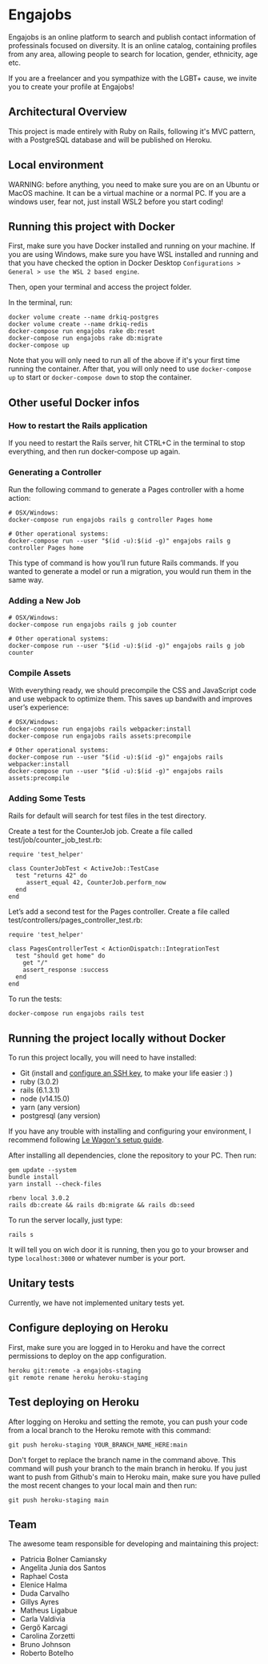 # Engajobs

Engajobs is an online platform to search and publish contact information of professinals focused on diversity. It is an online catalog, containing profiles from any area, allowing people to search for location, gender, ethnicity, age etc.

If you are a freelancer and you sympathize with the LGBT+ cause, we invite you to create your profile at Engajobs!

## Architectural Overview

This project is made entirely with Ruby on Rails, following it's MVC pattern, with a PostgreSQL database and will be published on Heroku.

## Local environment

WARNING: before anything, you need to make sure you are on an Ubuntu or MacOS machine. It can be a virtual machine or a normal PC. If you are a windows user, fear not, just install WSL2 before you start coding!

## Running this project with Docker

First, make sure you have Docker installed and running on your machine. If you are using Windows, make sure you have WSL installed and running and that you have checked the option in Docker Desktop `Configurations > General > use the WSL 2 based engine`.

Then, open your terminal and access the project folder. 

In the terminal, run:

```
docker volume create --name drkiq-postgres
docker volume create --name drkiq-redis
docker-compose run engajobs rake db:reset
docker-compose run engajobs rake db:migrate
docker-compose up
```
Note that you will only need to run all of the above if it's your first time running the container. After that, you will only need to use `docker-compose up` to start or `docker-compose down` to stop the container.

## Other useful Docker infos

### How to restart the Rails application

If you need to restart the Rails server, hit CTRL+C in the terminal to stop everything, and then run docker-compose up again.

### Generating a Controller
Run the following command to generate a Pages controller with a home action:

```
# OSX/Windows:
docker-­compose run engajobs rails g controller Pages home

# Other operational systems:
docker-­compose run --­­user "$(id -­u):$(id -­g)" engajobs rails g controller Pages home
```

This type of command is how you’ll run future Rails commands. If you wanted to generate a model or run a migration, you would run them in the same way.

### Adding a New Job

```
# OSX/Windows:
docker-­compose run engajobs rails g job counter

# Other operational systems:
docker-­compose run --­­user "$(id -­u):$(id -­g)" engajobs rails g job counter
```

### Compile Assets
With everything ready, we should precompile the CSS and JavaScript code and use webpack to optimize them. This saves up bandwith and improves user’s experience:

```
# OSX/Windows:
docker-compose run engajobs rails webpacker:install
docker-compose run engajobs rails assets:precompile

# Other operational systems:
docker-compose run --user "$(id -u):$(id -g)" engajobs rails webpacker:install
docker-compose run --user "$(id -u):$(id -g)" engajobs rails assets:precompile
```

### Adding Some Tests

Rails for default will search for test files in the test directory.

Create a test for the CounterJob job. Create a file called test/job/counter_job_test.rb:
```
require 'test_helper'

class CounterJobTest < ActiveJob::TestCase
  test "returns 42" do
     assert_equal 42, CounterJob.perform_now
  end
end
```

Let’s add a second test for the Pages controller. Create a file called test/controllers/pages_controller_test.rb:

```
require 'test_helper'

class PagesControllerTest < ActionDispatch::IntegrationTest
  test "should get home" do
    get "/"
    assert_response :success
  end
end
```

To run the tests:

```
docker-compose run engajobs rails test
```

## Running the project locally without Docker

To run this project locally, you will need to have installed:
- Git (install and [configure an SSH key](https://docs.github.com/en/github/authenticating-to-github/connecting-to-github-with-ssh), to make your life easier :) )
- ruby (3.0.2)
- rails (6.1.3.1) 
- node (v14.15.0)
- yarn (any version)
- postgresql (any version)

If you have any trouble with installing and configuring your environment, I recommend following [Le Wagon's setup guide](https://github.com/lewagon/setup/blob/master/WINDOWS.md). 

After installing all dependencies, clone the repository to your PC. Then run:

```
gem update --system
bundle install
yarn install --check-files
```
```
rbenv local 3.0.2
rails db:create && rails db:migrate && rails db:seed
```

To run the server locally, just type: 
```
rails s
```
It will tell you on wich door it is running, then you go to your browser and type `localhost:3000` or whatever number is your port.

## Unitary tests

Currently, we have not implemented unitary tests yet. 

## Configure deploying on Heroku

First, make sure you are logged in to Heroku and have the correct permissions to deploy on the app configuration.
```
heroku git:remote -a engajobs-staging
git remote rename heroku heroku-staging
```
## Test deploying on Heroku

After logging on Heroku and setting the remote, you can push your code from a local branch to the Heroku remote with this command:
```
git push heroku-staging YOUR_BRANCH_NAME_HERE:main
```
Don't forget to replace the branch name in the command above. 
This command will push your branch to the main branch in heroku. If you just want to push from Github's main to Heroku main, make sure you have pulled the most recent changes to your local main and then run:
```
git push heroku-staging main
```

## Team

The awesome team responsible for developing and maintaining this project:

- Patricia Bolner Camiansky
- Angelita Junia dos Santos
- Raphael Costa
- Elenice Halma
- Duda Carvalho
- Gillys Ayres
- Matheus Ligabue
- Carla Valdivia
- Gergő Karcagi
- Carolina Zorzetti
- Bruno Johnson
- Roberto Botelho